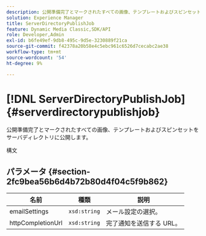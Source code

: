 ```yaml
---
description: 公開準備完了とマークされたすべての画像、テンプレートおよびスピンセットをサーバディレクトリに公開します。
solution: Experience Manager
title: ServerDirectoryPublishJob
feature: Dynamic Media Classic,SDK/API
role: Developer,Admin
exl-id: b6fe49ef-9db8-495c-9d5e-3230889f21ca
source-git-commit: f42378a20b58e4c5ebc961c6526d7cecabc2ae38
workflow-type: tm+mt
source-wordcount: '54'
ht-degree: 9%

---
```


# [!DNL ServerDirectoryPublishJob]{#serverdirectorypublishjob}

公開準備完了とマークされたすべての画像、テンプレートおよびスピンセットをサーバディレクトリに公開します。

構文

## パラメータ {#section-2fc9bea56b6d4b72b80d4f04c5f9b862}

| 名前 | 種類 | 説明 |
|---|---|---|
| emailSettings | `xsd:string` | メール設定の選択。 |
| httpCompletionUrl | `xsd:string` | 完了通知を送信する URL。 |
